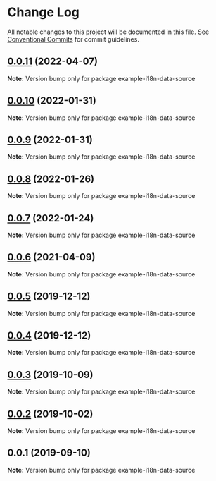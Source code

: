 # Change Log

All notable changes to this project will be documented in this file.
See [Conventional Commits](https://conventionalcommits.org) for commit guidelines.

## [0.0.11](https://github.com/gramps-graphql/gramps/compare/example-i18n-data-source@0.0.10...example-i18n-data-source@0.0.11) (2022-04-07)

**Note:** Version bump only for package example-i18n-data-source





## [0.0.10](https://github.com/gramps-graphql/gramps/compare/example-i18n-data-source@0.0.9...example-i18n-data-source@0.0.10) (2022-01-31)

**Note:** Version bump only for package example-i18n-data-source





## [0.0.9](https://github.com/gramps-graphql/gramps/compare/example-i18n-data-source@0.0.8...example-i18n-data-source@0.0.9) (2022-01-31)

**Note:** Version bump only for package example-i18n-data-source






## [0.0.8](https://github.com/gramps-graphql/gramps/compare/example-i18n-data-source@0.0.7...example-i18n-data-source@0.0.8) (2022-01-26)

**Note:** Version bump only for package example-i18n-data-source





## [0.0.7](https://github.com/gramps-graphql/gramps/compare/example-i18n-data-source@0.0.6...example-i18n-data-source@0.0.7) (2022-01-24)

**Note:** Version bump only for package example-i18n-data-source






## [0.0.6](https://github.com/gramps-graphql/gramps/compare/example-i18n-data-source@0.0.5...example-i18n-data-source@0.0.6) (2021-04-09)

**Note:** Version bump only for package example-i18n-data-source





## [0.0.5](https://github.com/gramps-graphql/gramps/compare/example-i18n-data-source@0.0.4...example-i18n-data-source@0.0.5) (2019-12-12)

**Note:** Version bump only for package example-i18n-data-source





## [0.0.4](https://github.com/gramps-graphql/gramps/compare/example-i18n-data-source@0.0.3...example-i18n-data-source@0.0.4) (2019-12-12)

**Note:** Version bump only for package example-i18n-data-source





## [0.0.3](https://github.com/gramps-graphql/gramps/compare/example-i18n-data-source@0.0.2...example-i18n-data-source@0.0.3) (2019-10-09)

**Note:** Version bump only for package example-i18n-data-source





## [0.0.2](https://github.com/gramps-graphql/gramps/compare/example-i18n-data-source@0.0.1...example-i18n-data-source@0.0.2) (2019-10-02)

**Note:** Version bump only for package example-i18n-data-source





## 0.0.1 (2019-09-10)

**Note:** Version bump only for package example-i18n-data-source
